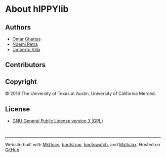 # About hIPPYlib

## Authors
- [Omar Ghattas](http://users.ices.utexas.edu/~omar/)
- [Noemi Petra](http://faculty.ucmerced.edu/npetra)
- [Umberto Villa](http://users.ices.utexas.edu/~uvilla/)

## Contributors

## Copyright
&copy; 2016 The University of Texas at Austin, University of California Merced.

## License
- [GNU General Public License version 3 (GPL)](http://www.gnu.org/licenses/gpl-3.0-standalone.html)

<br>

---

Website built with [MkDocs](http://www.mkdocs.org/), [bootstrap](http://getbootstrap.com/), [bootswatch](https://bootswatch.com/), and [MathJax](https://www.mathjax.org/).
Hosted on [GitHub](http://github.com/hippylib/). 
